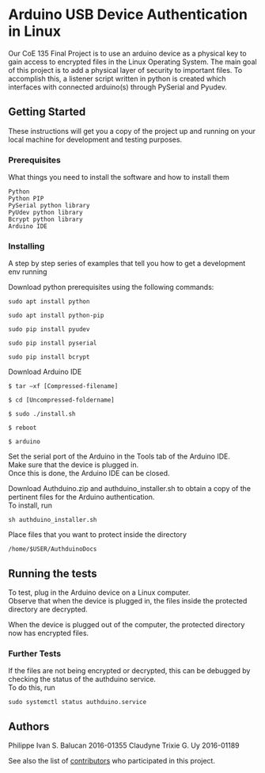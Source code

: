 # Arduino USB Device Authentication in Linux

Our CoE 135 Final Project is to use an arduino device as a physical key to gain access to encrypted files in the Linux Operating System. The main goal of this project is to add a physical layer of security to important files. To accomplish this, a listener script written in python is created which interfaces with connected arduino(s) through PySerial and Pyudev.

## Getting Started

These instructions will get you a copy of the project up and running on your local machine for development and testing purposes. 

### Prerequisites

What things you need to install the software and how to install them

```
Python 
Python PIP
PySerial python library
PyUdev python library 
Bcrypt python library
Arduino IDE
```

### Installing

A step by step series of examples that tell you how to get a development env running

Download python prerequisites using the following commands:
```
sudo apt install python
```
```
sudo apt install python-pip
```
```
sudo pip install pyudev
```
```
sudo pip install pyserial
```
```
sudo pip install bcrypt
```



Download Arduino IDE
```
$ tar –xf [Compressed-filename]
```
```
$ cd [Uncompressed-foldername]
```
```
$ sudo ./install.sh
```
```
$ reboot
```
```
$ arduino
```
Set the serial port of the Arduino in the Tools tab of the Arduino IDE. </br>
Make sure that the device is plugged in. </br>
Once this is done, the Arduino IDE can be closed. </br>


Download Authduino.zip and authduino_installer.sh to obtain a copy of the pertinent files for the Arduino authentication. </br>
To install, run
```
sh authduino_installer.sh
```

Place files that you want to protect inside the directory
```
/home/$USER/AuthduinoDocs
```

## Running the tests

To test, plug in the Arduino device on a Linux computer. </br>
Observe that when the device is plugged in, the files inside the protected directory are decrypted. </br>

When the device is plugged out of the computer, the protected directory now has encrypted files.

### Further Tests

If the files are not being encrypted or decrypted, this can be debugged by checking the status of the authduino service. </br>
To do this, run
```
sudo systemctl status authduino.service
```


## Authors

Philippe Ivan S. Balucan 2016-01355
Claudyne Trixie G. Uy 2016-01189

See also the list of [contributors](https://github.com/your/project/contributors) who participated in this project.
